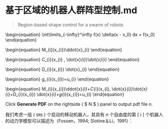 # 基于区域的机器人群阵型控制.md
>Region-based shape control for a swarm of robots

\begin{equation}
\int\limits_{-\infty}^\infty f(x) \delta(x - x_0) dx = f(x_0)
\end{equation}


\begin{equation}
M_{i}(x_{i})\ddot{x}_{i}
\end{equation}

\begin{equation}
C_{i}(x_{i} , \dot{x}_{i})\dot{x}_{i}
\end{equation}

\begin{equation}
D_{i}(x_{i}) \dot{x}_{i}
\end{equation}

\begin{equation}
g_{i}(x_{i})=u_{i}
\end{equation}

\begin{equation}
M_{i}(x_{i})\ddot{x}_{i}+C_{i}(x_{i}, \dot{x}_{i})\dot{x}_{i}+D_{i}(x_{i}) \dot{x}_{i}+g_{i}(x_{i})=u_{i}
\end{equation}

Click **Generate PDF** on the rightside ( $ N $ ) panel to output pdf file $n$.

我们考虑一组 ( `$N$` ) 个启动的移动机器人，其具有 $n$ 个自由度的第 \[ i \] 个机器人的动力学模型可以描述为（Fossen，1994; Slotine＆Li，1991）：
